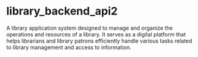 # library_backend_api2
A library application system designed to manage and organize the operations and resources of a library. It serves as a digital platform that helps librarians and library patrons efficiently handle various tasks related to library management and access to information.
